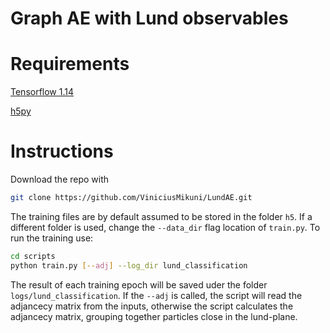 # Graph AE with Lund observables

# Requirements

[Tensorflow 1.14](https://www.tensorflow.org/)

[h5py](https://www.h5py.org/)

# Instructions

Download the repo with 

```bash
git clone https://github.com/ViniciusMikuni/LundAE.git
```

The training files are by default assumed to be stored in the folder ```h5```. If a different folder is used, change the ```--data_dir``` flag location of ```train.py```.
To run the training use:
```bash
cd scripts
python train.py [--adj] --log_dir lund_classification
```

The result of each training epoch will be saved uder the folder ```logs/lund_classification```. If the ```--adj``` is called, the script will read the adjancecy matrix from the inputs, otherwise the script calculates the adjancecy matrix, grouping together particles close in the lund-plane.
